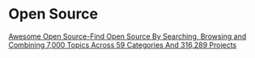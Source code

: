 # Open Source #  
[Awesome Open Source-Find Open Source By Searching, Browsing and Combining 7,000 Topics Across 59 Categories And 316,289 Projects](https://awesomeopensource.com/)  
